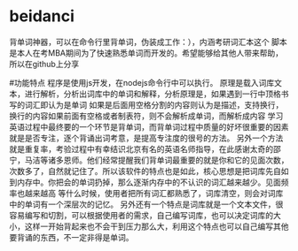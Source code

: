 # beidanci
背单词神器，可以在命令行里背单词，伪装成工作：），内涵考研词汇本这个
脚本是本人在考MBA期间为了快速熟悉单词而开发的。希望能够给其他人带来帮助，所以在github上分享

#功能特点
程序是使用js开发，在nodejs命令行中可以执行。
原理是载入词库文本，进行解析，分析出词库中的单词和解释，分析原理是，如果遇到一行中顶格书写的词汇即认为是单词
如果是后面用空格分割的内容则认为是描述，支持换行，换行的内容如果前面有空格或者制表符，则不会解析成单词，而解析成内容
学习英语过程中最终要的一个环节是背单词，而背单词过程中质量的好坏很重要的因素就是是否专注，逐个背诵出词考意，是提高专注度的很号的方法。
另外一个方法就是重复率，考验过程中有幸结识北京有名的英语名师指导，在此感谢太奇的邵宁，马洁等诸多恩师。他们经常提醒我们背单词最重要的就是你和它的见面次数，
次数多了，自然就记住了。所以该软件的特点也是如此，核心思想是把词库先自如到内存中。你把会的单词扔掉，那么逐渐内存中的不认识的词汇越来越少。见面频率也越来越高
等什么时候，使用者把所有词汇都熟悉了，词库清空，则会对词库中的单词有一个深层次的记忆。
另外还有一个特点是词库就是一个文本文件，很容易编写和切割，可以根据使用者的需求，自己编写词库，也可以决定词库的大小，这样一开始背起来也不会干到压力那么大，利用这个特点也可以自己编写其他要背诵的东西，不一定非得是单词。

